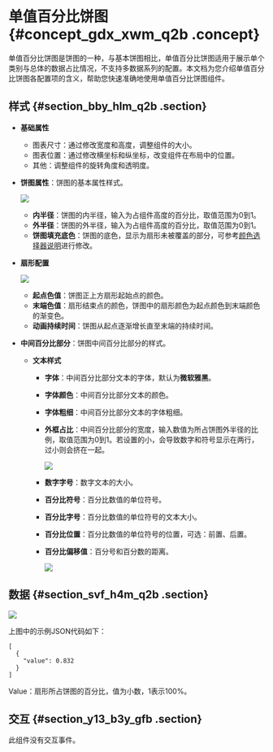 # 单值百分比饼图 {#concept_gdx_xwm_q2b .concept}

单值百分比饼图是饼图的一种，与基本饼图相比，单值百分比饼图适用于展示单个类别与总体的数据占比情况，不支持多数据系列的配置。本文档为您介绍单值百分比饼图各配置项的含义，帮助您快速准确地使用单值百分比饼图组件。

## 样式 {#section_bby_hlm_q2b .section}

-   **基础属性**

    -   图表尺寸：通过修改宽度和高度，调整组件的大小。
    -   图表位置：通过修改横坐标和纵坐标，改变组件在布局中的位置。
    -   其他：调整组件的旋转角度和透明度。
-   **饼图属性**：饼图的基本属性样式。

    ![](http://static-aliyun-doc.oss-cn-hangzhou.aliyuncs.com/assets/img/16964/15560728649439_zh-CN.png)

    -   **内半径**：饼图的内半径，输入为占组件高度的百分比，取值范围为0到1。
    -   **外半径**：饼图的外半径，输入为占组件高度的百分比，取值范围为0到1。
    -   **饼图填充底色**：饼图的底色，显示为扇形未被覆盖的部分，可参考[颜色选择器说明](cn.zh-CN/用户指南/管理组件/设置组件样式/配置项说明.md#section_kdw_vj4_t2b)进行修改。
-   **扇形配置**

    ![](http://static-aliyun-doc.oss-cn-hangzhou.aliyuncs.com/assets/img/16964/15560728649440_zh-CN.png)

    -   **起点色值**：饼图正上方扇形起始点的颜色。
    -   **末端色值**：扇形结束点的颜色，饼图中的扇形颜色为起点颜色到末端颜色的渐变色。
    -   **动画持续时间**：饼图从起点逐渐增长直至末端的持续时间。
-   **中间百分比部分**：饼图中间百分比部分的样式。
    -   **文本样式** 
        -   **字体**：中间百分比部分文本的字体，默认为**微软雅黑**。
        -   **字体颜色**：中间百分比部分文本的颜色。
        -   **字体粗细**：中间百分比部分文本的字体粗细。
        -   **外框占比**：中间百分比部分的宽度，输入数值为所占饼图外半径的比例，取值范围为0到1。若设置的小，会导致数字和符号显示在两行，过小则会挤在一起。

            ![](http://static-aliyun-doc.oss-cn-hangzhou.aliyuncs.com/assets/img/16964/15560728649441_zh-CN.png)

        -   **数字字号**：数字文本的大小。
        -   **百分比符号**：百分比数值的单位符号。
        -   **百分比字号**：百分比数值的单位符号的文本大小。
        -   **百分比位置**：百分比数值的单位符号的位置，可选：前置、后置。
        -   **百分比偏移值**：百分号和百分数的距离。

            ![](http://static-aliyun-doc.oss-cn-hangzhou.aliyuncs.com/assets/img/16964/15560728659442_zh-CN.png)


## 数据 {#section_svf_h4m_q2b .section}

![](http://static-aliyun-doc.oss-cn-hangzhou.aliyuncs.com/assets/img/16964/15560728659443_zh-CN.png)

上图中的示例JSON代码如下：

``` {#codeblock_eg6_emv_dre}
[
  {
    "value": 0.832
  }
]
```

Value：扇形所占饼图的百分比，值为小数，1表示100%。

## 交互 {#section_y13_b3y_gfb .section}

此组件没有交互事件。

